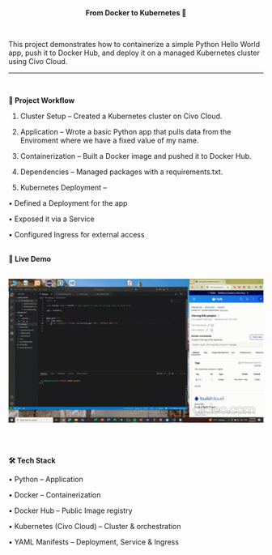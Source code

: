 <br><p align="center"><b>From Docker to Kubernetes 🚀</b></p><br>
 

This project demonstrates how to containerize a simple Python Hello World app, push it to Docker Hub, and deploy it on a managed Kubernetes cluster using Civo Cloud.
<hr> <br>

<b> 🔹 Project Workflow </b>

1. Cluster Setup – Created a Kubernetes cluster on Civo Cloud.

2. Application – Wrote a basic Python app that pulls data from the Enviroment where we have a fixed value of my name.

3. Containerization – Built a Docker image and pushed it to Docker Hub.

4. Dependencies – Managed packages with a requirements.txt.

5. Kubernetes Deployment –  

  • Defined a Deployment for the app

  • Exposed it via a Service

  • Configured Ingress for external access <br>

<br>
  <b> 🔹 Live Demo </b>
  <br>
  <br>

![Live Demo](gif/k8s%20project.gif) 

<br>

<br>

<b>🛠️ Tech Stack </b>

• Python – Application

• Docker – Containerization

• Docker Hub – Public Image registry

• Kubernetes (Civo Cloud) – Cluster & orchestration

• YAML Manifests – Deployment, Service & Ingress
